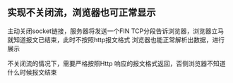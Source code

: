 
## 实现不关闭流，浏览器也可正常显示

主动关闭socket链接，服务器将发送一个FIN TCP分段告诉浏览器，浏览器立马就知道报文已结束，此时不按照http报文格式
浏览器也能正常解析出数据，进行展示

不关闭流的情况下，需要严格按照Http 响应的报文格式返回，否侧浏览器不知道什么时候报文结束

